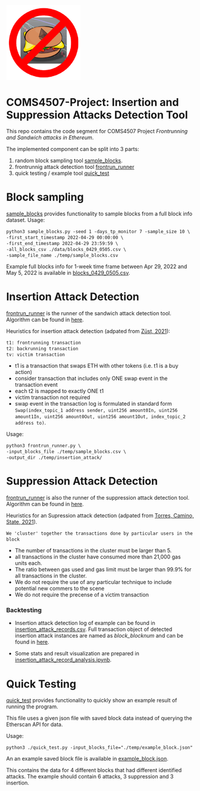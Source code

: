<img src="./static/sandwich_attack_banned.png" width="200">

# COMS4507-Project: Insertion and Suppression Attacks Detection Tool
 This repo contains the code segment for COMS4507 Project *Frontrunning and Sandwich attacks in Ethereum*.

The implemented component can be split into 3 parts:
1. random block sampling tool [sample_blocks](./sample_blocks.py).
2. frontrunnig attack detection tool [frontrun_runner](./frontrun_runner.py)
3. quick testing / example tool [quick_test](./quick_test.py)


# Block sampling
[sample_blocks](./sample_blocks.py) provides functionality to sample blocks from a full block info dataset.
Usage:

```shell
python3 sample_blocks.py -seed 1 -days_tp_monitor 7 -sample_size 10 \
-first_start_timestamp 2022-04-29 00:00:00 \
-first_end_timestamp 2022-04-29 23:59:59 \
-all_blocks_csv ./data/blocks_0429_0505.csv \
-sample_file_name ./temp/sample_blocks.csv
```
Example full blocks info for 1-week time frame between Apr 29, 2022 and May 5, 2022 is available in [blocks_0429_0505.csv](./data/blocks_0429_0505.csv).


# Insertion Attack Detection
[frontrun_runner](./frontrun_runner.py) is the runner of the sandwich attack detection tool.
Algorithm can be found in [here](./utils/frontrun_algorithm.py).

Heuristics for insertion attack detection (adpated from [Züst, 2021](https://pub.tik.ee.ethz.ch/students/2021-FS/BA-2021-07.pdf)):
```
t1: frontrunning transaction
t2: backrunning transaction
tv: victim transaction
```

- t1 is a transaction that swaps ETH with other tokens (i.e. t1 is a buy action)
- consider transaction that includes only ONE swap event in the transaction event
- each t2 is mapped to exactly ONE t1
- victim transaction not required
- swap event in the transaction log is formulated in standard form `Swap(index_topic_1 address sender, uint256 amount0In, uint256 amount1In,
         uint256 amount0Out, uint256 amount1Out, index_topic_2 address to)`.

Usage:

```shell
python3 frontrun_runner.py \
-input_blocks_file ./temp/sample_blocks.csv \
-output_dir ./temp/insertion_attack/
```
# Suppression Attack Detection
[frontrun_runner](./frontrun_runner.py) is also the runner of the suppression attack detection tool.
Algorithm can be found in [here](./utils/frontrun_algorithm.py).

Heuristics for an Supression attack detection (adpated from [Torres, Camino, State, 2021](https://www.usenix.org/system/files/sec21-torres.pdf)).
```
We 'cluster' together the transactions done by particular users in the block
```
- The number of transactions in the cluster must be larger than 5.
- all transactions in the cluster have consumed more than 21,000 gas units each.
- The ratio between gas used and gas limit must be larger than 99.9% for all transactions in the cluster.
- We do not require the use of any particular technique to include potential new commers to the scene
- We do not require the precense of a victim transaction

### Backtesting
- Insertion attack detection log of example can be found in [insertion_attack_records.csv](temp/insertion_attack/insertion_attack_records.csv).
Full transaction object of detected insertion attack instances are named as *block_blocknum* and can be found in [here](temp/insertion_attack/).

- Some stats and result visualization are prepared in [insertion_attack_record_analysis.ipynb](./insertion_attack_record_analysis.ipynb).

# Quick Testing
[quick_test](./quick_test.py) provides functionality to quickly show an example result of running the program.

This file uses a given json file with saved block data instead of querying the Etherscan API for data.

Usage:

```shell
python3 ./quick_test.py -input_blocks_file="./temp/example_block.json"
```

An an example saved block file is available in [example_block.json](./temp/example_block.json).

This contains the data for 4 different blocks that had different identified attacks.
The example should contain 6 attacks, 3 suppression and 3 insertion.